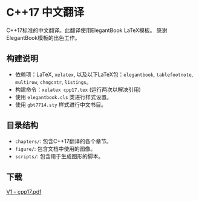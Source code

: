 # C++17 中文翻译

C++17标准的中文翻译。此翻译使用ElegantBook LaTeX模板。 感谢ElegantBook模板的出色工作。

## 构建说明

*   依赖项：LaTeX, `xelatex`, 以及以下LaTeX包：`elegantbook`, `tablefootnote`, `multirow`, `chngcntr`, `listings`。
*   构建命令：`xelatex cpp17.tex` (运行两次以解决引用)
*   使用 `elegantbook.cls` 类进行样式设置。
*   使用 `gbt7714.sty` 样式进行中文书目。

## 目录结构

*   `chapters/`: 包含C++17翻译的各个章节。
*   `figure/`: 包含文档中使用的图像。
*   `scripts/`: 包含用于生成图形的脚本。

## 下载

[V1 - cpp17.pdf](https://github.com/danix800/std-cpp17/releases/download/V1/cpp17.pdf)